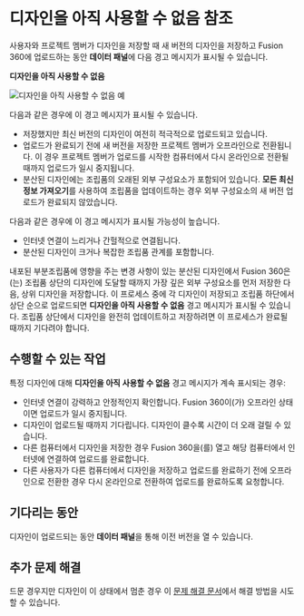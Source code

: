 디자인을 아직 사용할 수 없음 참조
===================

사용자와 프로젝트 멤버가 디자인을 저장할 때 새 버전의 디자인을 저장하고 Fusion 360에 업로드하는 동안 **데이터 패널**에 다음 경고 메시지가 표시될 수 있습니다.

**디자인을 아직 사용할 수 없음**

![디자인을 아직 사용할 수 없음 예](https://help.autodesk.com/cloudhelp/KOR/Fusion-Assemble/images/example/dp-design-not-yet-available.png)

다음과 같은 경우에 이 경고 메시지가 표시될 수 있습니다.

*   저장했지만 최신 버전의 디자인이 여전히 적극적으로 업로드되고 있습니다.
*   업로드가 완료되기 전에 새 버전을 저장한 프로젝트 멤버가 오프라인으로 전환됩니다. 이 경우 프로젝트 멤버가 업로드를 시작한 컴퓨터에서 다시 온라인으로 전환될 때까지 업로드가 일시 중지됩니다.
*   분산된 디자인에는 조립품의 오래된 외부 구성요소가 포함되어 있습니다. **모든 최신 정보 가져오기**를 사용하여 조립품을 업데이트하는 경우 외부 구성요소의 새 버전 업로드가 완료되지 않았습니다.

다음과 같은 경우에 이 경고 메시지가 표시될 가능성이 높습니다.

*   인터넷 연결이 느리거나 간헐적으로 연결됩니다.
*   분산된 디자인이 크거나 복잡한 조립품 관계를 포함합니다.

내포된 부분조립품에 영향을 주는 변경 사항이 있는 분산된 디자인에서 Fusion 360은(는) 조립품 상단의 디자인에 도달할 때까지 가장 깊은 외부 구성요소를 먼저 저장한 다음, 상위 디자인을 저장합니다. 이 프로세스 중에 각 디자인이 저장되고 조립품 하단에서 상단 순으로 업로드되면 **디자인을 아직 사용할 수 없음** 경고 메시지가 표시될 수 있습니다. 조립품 상단에서 디자인을 완전히 업데이트하고 저장하려면 이 프로세스가 완료될 때까지 기다려야 합니다.

수행할 수 있는 작업
-----------

특정 디자인에 대해 **디자인을 아직 사용할 수 없음** 경고 메시지가 계속 표시되는 경우:

*   인터넷 연결이 강력하고 안정적인지 확인합니다. Fusion 360이(가) 오프라인 상태이면 업로드가 일시 중지됩니다.
*   디자인이 업로드될 때까지 기다립니다. 디자인이 클수록 시간이 더 오래 걸릴 수 있습니다.
*   다른 컴퓨터에서 디자인을 저장한 경우 Fusion 360을(를) 열고 해당 컴퓨터에서 인터넷에 연결하여 업로드를 완료합니다.
*   다른 사용자가 다른 컴퓨터에서 디자인을 저장하고 업로드를 완료하기 전에 오프라인으로 전환한 경우 다시 온라인으로 전환하여 업로드를 완료하도록 요청합니다.

기다리는 동안
-------

디자인이 업로드되는 동안 **데이터 패널**을 통해 이전 버전을 열 수 있습니다.

추가 문제 해결
--------

드문 경우지만 디자인이 이 상태에서 멈춘 경우 이 [문제 해결 문서](https://knowledge.autodesk.com/support/fusion-360/troubleshooting/caas/sfdcarticles/sfdcarticles/Error-The-file-is-not-available-at-the-moment-when-hovering-over-exclamation-mark-next-to-design-thumbnail-in-Fusion-360-data-panel.html)에서 해결 방법을 시도할 수 있습니다.